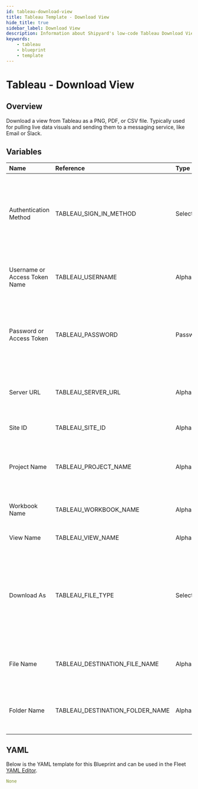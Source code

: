 ```yaml
---
id: tableau-download-view
title: Tableau Template - Download View
hide_title: true
sidebar_label: Download View
description: Information about Shipyard's low-code Tableau Download View blueprint. Download the contents of view as a pdf, csv, or png. 
keywords:
    - tableau
    - blueprint
    - template
---
```


# Tableau - Download View

## Overview
Download a view from Tableau as a PNG, PDF, or CSV file. Typically used for pulling live data visuals and sending them to a messaging service, like Email or Slack.

## Variables

| Name | Reference | Type | Required | Default | Options | Description |
|:-----|:----------|:-----|:---------|:--------|:--------|:------------|
| Authentication Method | TABLEAU_SIGN_IN_METHOD  | Select |:white_check_mark: | username_password | Username & Password: `username_password`<br></br><br></br>Access Token: `access_token`<br></br><br></br> | Determine which authentication method to use when connecting to Tableau. |
| Username or Access Token Name | TABLEAU_USERNAME  | Alphanumeric |:white_check_mark: | - | - | Your personal username or the name of the access token that you use to log in with Tableau. |
| Password or Access Token | TABLEAU_PASSWORD  | Password |:white_check_mark: | - | - | The password associated with the provided username OR the access token associated with the provided access token name. |
| Server URL | TABLEAU_SERVER_URL  | Alphanumeric |:white_check_mark: | - | - | The scheme, subdomain, domain, and top-level domain (TLD) of your Tableau URL. |
| Site ID | TABLEAU_SITE_ID  | Alphanumeric |:white_check_mark: | - | - | Typically found in the URL as /site/YOURSITEID/ |
| Project Name | TABLEAU_PROJECT_NAME  | Alphanumeric |:white_check_mark: | - | - | The project name that the workbook view you want to download lives in. Leave blank if found in the root project. |
| Workbook Name | TABLEAU_WORKBOOK_NAME  | Alphanumeric |:white_check_mark: | - | - | The name of the workbook that the view you want to download lives in. |
| View Name | TABLEAU_VIEW_NAME  | Alphanumeric |:white_check_mark: | - | - | Name of the view that you want to download. |
| Download As | TABLEAU_FILE_TYPE  | Select |:white_check_mark: | png | .png: `png`<br></br><br></br>.pdf: `pdf`<br></br><br></br>.csv: `csv`<br></br><br></br> | File format to download the specified view name as.  |
| File Name | TABLEAU_DESTINATION_FILE_NAME  | Alphanumeric |:white_check_mark: | - | - | File name that will be created for the view being downloaded. Include the extension. |
| Folder Name | TABLEAU_DESTINATION_FOLDER_NAME  | Alphanumeric |:heavy_minus_sign: | - | - | Folder where the file will be created. Leave blank to store in the current working directory |

## YAML
Below is the YAML template for this Blueprint and can be used in the Fleet [YAML Editor](../../reference/fleets/yaml-editor.md).
```yaml
None
```
